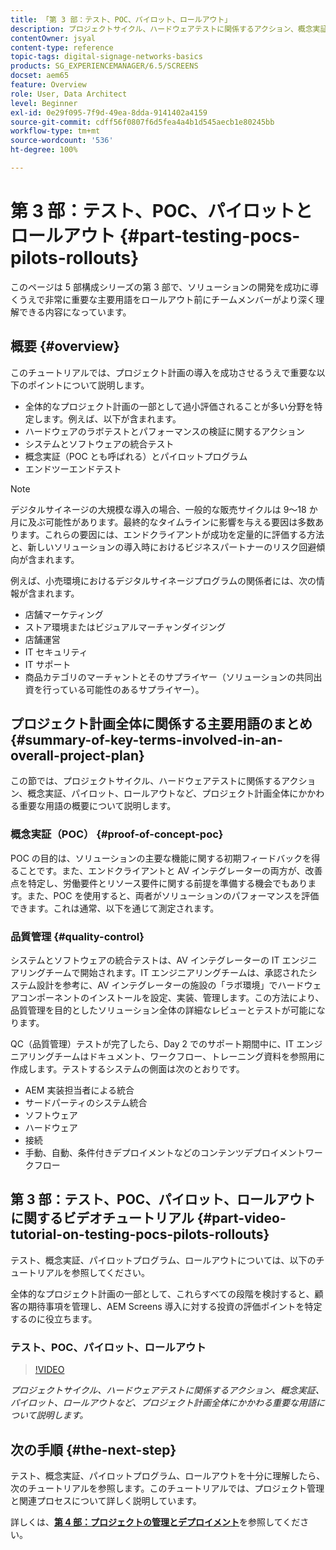 ```yaml
---
title: 「第 3 部：テスト、POC、パイロット、ロールアウト」
description: プロジェクトサイクル、ハードウェアテストに関係するアクション、概念実証、パイロット、ロールアウトなど、プロジェクト計画全体にかかわる重要な用語について説明します。
contentOwner: jsyal
content-type: reference
topic-tags: digital-signage-networks-basics
products: SG_EXPERIENCEMANAGER/6.5/SCREENS
docset: aem65
feature: Overview
role: User, Data Architect
level: Beginner
exl-id: 0e29f095-7f9d-49ea-8dda-9141402a4159
source-git-commit: cdff56f0807f6d5fea4a4b1d545aecb1e80245bb
workflow-type: tm+mt
source-wordcount: '536'
ht-degree: 100%

---
```


# 第 3 部：テスト、POC、パイロットとロールアウト {#part-testing-pocs-pilots-rollouts}

このページは 5 部構成シリーズの第 3 部で、ソリューションの開発を成功に導くうえで非常に重要な主要用語をロールアウト前にチームメンバーがより深く理解できる内容になっています。

## 概要 {#overview}

このチュートリアルでは、プロジェクト計画の導入を成功させるうえで重要な以下のポイントについて説明します。

* 全体的なプロジェクト計画の一部として過小評価されることが多い分野を特定します。例えば、以下が含まれます。
* ハードウェアのラボテストとパフォーマンスの検証に関するアクション
* システムとソフトウェアの統合テスト
* 概念実証（POC とも呼ばれる）とパイロットプログラム
* エンドツーエンドテスト

>[!NOTE]
>
>デジタルサイネージの大規模な導入の場合、一般的な販売サイクルは 9～18 か月に及ぶ可能性があります。最終的なタイムラインに影響を与える要因は多数あります。これらの要因には、エンドクライアントが成功を定量的に評価する方法と、新しいソリューションの導入時におけるビジネスパートナーのリスク回避傾向が含まれます。

例えば、小売環境におけるデジタルサイネージプログラムの関係者には、次の情報が含まれます。

* 店舗マーケティング
* ストア環境またはビジュアルマーチャンダイジング
* 店舗運営
* IT セキュリティ
* IT サポート
* 商品カテゴリのマーチャントとそのサプライヤー（ソリューションの共同出資を行っている可能性のあるサプライヤー）。

## プロジェクト計画全体に関係する主要用語のまとめ {#summary-of-key-terms-involved-in-an-overall-project-plan}

この節では、プロジェクトサイクル、ハードウェアテストに関係するアクション、概念実証、パイロット、ロールアウトなど、プロジェクト計画全体にかかわる重要な用語の概要について説明します。

### 概念実証（POC） {#proof-of-concept-poc}

POC の目的は、ソリューションの主要な機能に関する初期フィードバックを得ることです。また、エンドクライアントと AV インテグレーターの両方が、改善点を特定し、労働要件とリソース要件に関する前提を準備する機会でもあります。また、POC を使用すると、両者がソリューションのパフォーマンスを評価できます。これは通常、以下を通じて測定されます。

### 品質管理 {#quality-control}

システムとソフトウェアの統合テストは、AV インテグレーターの IT エンジニアリングチームで開始されます。IT エンジニアリングチームは、承認されたシステム設計を参考に、AV インテグレーターの施設の「ラボ環境」でハードウェアコンポーネントのインストールを設定、実装、管理します。この方法により、品質管理を目的としたソリューション全体の詳細なレビューとテストが可能になります。

QC（品質管理）テストが完了したら、Day 2 でのサポート期間中に、IT エンジニアリングチームはドキュメント、ワークフロー、トレーニング資料を参照用に作成します。テストするシステムの側面は次のとおりです。

* AEM 実装担当者による統合
* サードパーティのシステム統合
* ソフトウェア
* ハードウェア
* 接続
* 手動、自動、条件付きデプロイメントなどのコンテンツデプロイメントワークフロー

## 第 3 部：テスト、POC、パイロット、ロールアウトに関するビデオチュートリアル {#part-video-tutorial-on-testing-pocs-pilots-rollouts}

テスト、概念実証、パイロットプログラム、ロールアウトについては、以下のチュートリアルを参照してください。

全体的なプロジェクト計画の一部として、これらすべての段階を検討すると、顧客の期待事項を管理し、AEM Screens 導入に対する投資の評価ポイントを特定するのに役立ちます。

### テスト、POC、パイロット、ロールアウト

>[!VIDEO](https://video.tv.adobe.com/v/28405)

*プロジェクトサイクル、ハードウェアテストに関係するアクション、概念実証、パイロット、ロールアウトなど、プロジェクト計画全体にかかわる重要な用語について説明します。*

## 次の手順 {#the-next-step}

テスト、概念実証、パイロットプログラム、ロールアウトを十分に理解したら、次のチュートリアルを参照します。このチュートリアルでは、プロジェクト管理と関連プロセスについて詳しく説明しています。

詳しくは、**[第 4 部：プロジェクトの管理とデプロイメント](project-management-and-deployment.md)**&#x200B;を参照してください。
